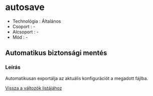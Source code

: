 # autosave

* Technológia : Általános
* Csoport : -
* Alcsoport : -
* Mód : - 

## Automatikus biztonsági mentés

### Leírás

Automatikusan exportálja az aktuális konfigurációt a megadott fájlba.

[Vissza a változók listájához](./)

